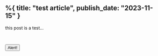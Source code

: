 %{
  title: "test article",
  publish_date: "2023-11-15"
}
---

this post is a test...

<br>

<hello-world></hello-world>

<button class="text-white font-bold bg-purple-700 rounded px-5 py-3" onclick="test()">Alert!</button>

